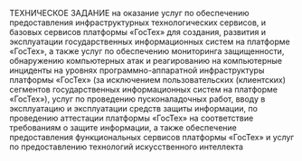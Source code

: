 
ТЕХНИЧЕСКОЕ ЗАДАНИЕ
на оказание услуг
по обеспечению предоставления инфраструктурных технологических сервисов, и базовых сервисов платформы «ГосТех» для создания, развития и эксплуатации государственных информационных систем на платформе «ГосТех», а также услуг по обеспечению мониторинга защищенности, обнаружению компьютерных атак и реагированию на компьютерные инциденты на уровнях программно-аппаратной инфраструктуры платформы «ГосТех» (за исключением пользовательских (клиентских) сегментов государственных информационных систем на платформе «ГосТех»), услуг по проведению пусконаладочных работ, вводу в эксплуатацию и эксплуатации средств защиты информации, по проведению аттестации платформы «ГосТех» на соответствие требованиям о защите информации, а также обеспечение предоставления функциональных сервисов платформы «ГосТех» и услуг по предоставлению технологий искусственного интеллекта
